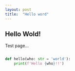 ```yaml
---
layout: post
title:  "Hello word"
---
```

## Hello Wold!
Test page...

``` python

def hello(who: str = 'world'):
    print(f'Hello {who}!!')

```